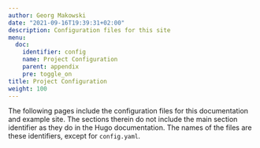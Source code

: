 ```yaml
---
author: Georg Makowski
date: "2021-09-16T19:39:31+02:00"
description: Configuration files for this site
menu:
  doc:
    identifier: config
    name: Project Configuration
    parent: appendix
    pre: toggle_on
title: Project Configuration
weight: 100
---
```


The following pages include the configuration files for this documentation and example site. The sections therein do not include the main section identifier as they do in the Hugo documentation. The names of the files are these identifiers, except for `config.yaml`.
